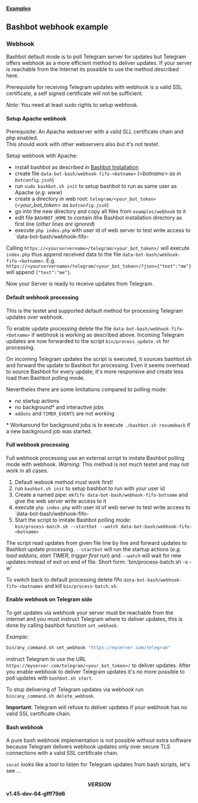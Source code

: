 #### [Examples](../README.md)

## Bashbot webhook example

### Webhook

Bashbot default mode is to poll Telegram server for updates but Telegram offers webhook as a more efficient method to deliver updates.
If your server is reachable from the Internet its possible to use the method described here.

Prerequisite for receiving Telegram updates with webhook is a valid SSL certificate, a self signed certificate will not be sufficient.

*Note:* You need at least sudo rights to setup webhook.


#### Setup Apache webhook

Prerequisite: An Apache webserver with a valid SLL certificate chain and php enabled.\
This should work with other webservers also but it's not testet. 

Setup webhook with Apache: 

- install bashbot as described in [Bashbot Installation](../../doc/0_install.md)
- create file `data-bot-bash/webhook-fifo-<botname>` (_\<botname\> as in `botconfig.jssh`_)
- run `sudo bashbot.sh init` to setup bashbot to run as same user as Apache (_e.g. www_)
- create a directory in web root: `telegram/<your_bot_token>` (_<your_bot_token> as `botconfig.jssh`_)
- go into the new directory and copy all files from `examples/webhook` to it
- edit file `BASHBOT_HOME` to contain ithe Bashbot installation directory as first line (_other lines are ignored_)
- execute `php index.php` with user id of web server to test write access to `data-bot-bash/webhook-fifo-<botname>

Calling `https://<yourservername>/telegram/<your_bot_token>/` will execute `index.php`
thus append received data to the file `data-bot-bash/webhook-fifo-<botname>`.
E.g. `https://<yourservername>/telegram/<your_bot_token>/?json={"test":"me"}` will append `{"test":"me"}`.

Now your Server is ready to receive updates from Telegram. 


#### Default webhook processing

This is the testet and supported default method for processing Telegram updates over webhook.

To enable update processing delete the file `data-bot-bash/webhook-fifo-<botname>` if webhook is working as described above.
Incoming Telegram updates are now forwarded to the script `bin/process_update.sh` for processing.

On incoming Telegram updates the script is executed, it sources bashbot.sh and forward the update to Bashbot for processing.
Even it seems overhead to source Bashbot for every update, it's more responsive and create less load than Bashbot polling mode.

Nevertheles there are some limitations compared to polling mode:
 - no startup actions
 - no background* and interactive jobs
 - `addons` and `TIMER_EVENTS` are not working

\* Workaround for background jobs is to execute `./bashbot.sh resumeback` if a new background job was started.

#### Full webhook processing

Full webhook processing use an external script to imitate Bashbot polling mode with webhook.
*Warning:* This method is not much testet and may not work in all cases.

1. Default webook method must work first!
2. run `bashbot.sh init` to setup bashbot to run with your user id
2. Create a named pipe: `mkfifo data-bot-bash/webhook-fifo-botname` and give the web server write access to it
3. execute `php index.php` with user id of web server to test write access to `data-bot-bash/webhook-fifo-<botname>
4. Start the script to imitate Bashbot polling mode:\
`bin/process-batch.sh --startbot --watch data-bot-bash/webhook-fifo-<botname>`

The script read updates from given file line by line and forward updates to Bashbot update processing. `--startbot` will run the startup actions
(_e.g. load addons, start TIMER, trigger first run_) and `--watch` will wait for new updates instead of exit on end of file.
Short form: 'bin/process-batch.sh -s -w'

To switch back to default processing delete fifo `data-bot-bash/webhook-fifo-<botname>` and kill `bin/process-batch.sh`.

#### Enable webhook on Telegram side

To get updates via webhook your server must be reachable from the internet and you must
instruct Telegram where to deliver updates, this is done by calling bashbot function `set_webhook`.

*Example:*

```bash
bin/any_command.sh set_webhook "https://myserver.com/telegram"
```

instruct Telegram to use the URL `https://myserver.com/telegram/<your_bot_token>/` to deliver updates.
After you enable webhook to deliver Telegram updates it's no more possible to poll updates with `bashbot.sh start`.

To stop delivering of Telegram updates via webhook run `bin/any_command.sh delete_webhook`.

**Important**: Telegram will refuse to deliver updates if your webhook has no valid SSL certificate chain.


#### Bash webhook

A pure bash webhook implementation is not possible without extra software because Telegram delivers
webhook updates only over secure TLS connections with a valid SSL certificate chain.

`socat` looks like a tool to listen for Telegram updates from bash scripts, let's see ...


#### $$VERSION$$ v1.45-dev-64-gfff79d6

